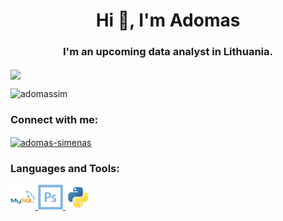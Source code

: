 <h1 align="center">Hi 👋, I'm Adomas</h1>
<h3 align="center">I'm an upcoming data analyst in Lithuania.</h3>
<img align="center" src="https://media.giphy.com/media/3ornk57KwDXf81rjWM/giphy.gif">
<p align="left"> <img src="https://komarev.com/ghpvc/?username=adomassim&label=Profile%20views&color=0e75b6&style=flat" alt="adomassim" /> </p>

<h3 align="left">Connect with me:</h3>
<p align="left">
<a href="https://linkedin.com/in/adomas-simenas" target="blank"><img align="center" src="https://raw.githubusercontent.com/rahuldkjain/github-profile-readme-generator/master/src/images/icons/Social/linked-in-alt.svg" alt="adomas-simenas" height="30" width="40" /></a>
</p>

<h3 align="left">Languages and Tools:</h3>
<p align="left"> <a href="https://www.mysql.com/" target="_blank" rel="noreferrer"> <img src="https://raw.githubusercontent.com/devicons/devicon/master/icons/mysql/mysql-original-wordmark.svg" alt="mysql" width="40" height="40"/> </a> <a href="https://www.photoshop.com/en" target="_blank" rel="noreferrer"> <img src="https://raw.githubusercontent.com/devicons/devicon/master/icons/photoshop/photoshop-line.svg" alt="photoshop" width="40" height="40"/> </a> <a href="https://www.python.org" target="_blank" rel="noreferrer"> <img src="https://raw.githubusercontent.com/devicons/devicon/master/icons/python/python-original.svg" alt="python" width="40" height="40"/> </a> </p>
